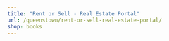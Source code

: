 ```yaml
---
title: "Rent or Sell - Real Estate Portal"
url: /queenstown/rent-or-sell-real-estate-portal/
shop: books
---
```

